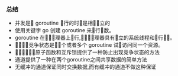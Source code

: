 ### 总结

- 并发是􏳛 goroutine 􏲯行的时􏱣是相􏲕􏲏立的
- 使用关键字 go 创建 goroutine 来􏲯行􏲹数。
- goroutine 在􏳜􏳝􏳏理器上􏲷行,􏰇􏳜􏳝􏳏理器具有􏲏立的系统线程和􏲯行􏳞􏳟。
- 􏳠􏳡􏳋􏳌竞争状态是􏳛􏱦个或者多个 goroutine 试􏲊访问同一个资源。
- 􏳢􏰃􏲹􏳢􏰃􏲹原子函数和互斥锁提供了一种防止出现竞争状态的方法
- 通道提供了一种在两个goroutine之间共享数据的简单方法
- 无缓冲的通道保证同时交换数据,而有缓冲的通道不做这种保证